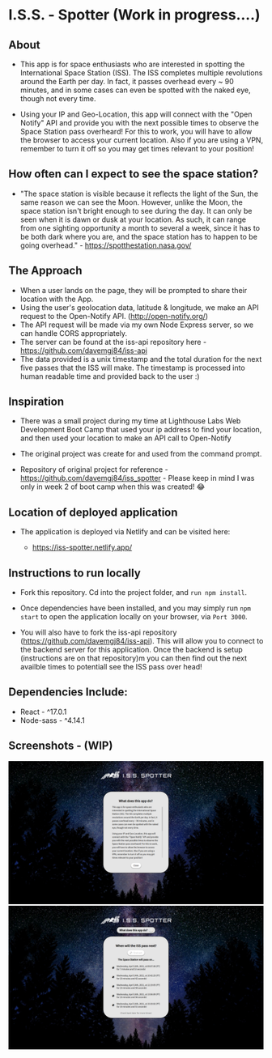 # I.S.S. - Spotter (Work in progress....)

## About

- This app is for space enthusiasts who are interested in spotting the International Space Station (ISS). The ISS completes multiple revolutions around the Earth per day. In fact, it passes overhead every ~ 90 minutes, and in some cases can even be spotted with the naked eye, though not every time.

- Using your IP and Geo-Location, this app will connect with the "Open Notify" API and provide you with the next possible times to observe the Space Station pass overheard! For this to work, you will have to allow the browser to access your current location. Also if you are using a VPN, remember to turn it off so you may get times relevant to your position!

## How often can I expect to see the space station?

- "The space station is visible because it reflects the light of the Sun, the same reason we can see the Moon. However, unlike the Moon, the space station isn't bright enough to see during the day. It can only be seen when it is dawn or dusk at your location. As such, it can range from one sighting opportunity a month to several a week, since it has to be both dark where you are, and the space station has to happen to be going overhead." - https://spotthestation.nasa.gov/

## The Approach

- When a user lands on the page, they will be prompted to share their location with the App.
- Using the user's geolocation data, latitude & longitude, we make an API request to the Open-Notify API. (http://open-notify.org/)
- The API request will be made via my own Node Express server, so we can handle CORS appropriately.
- The server can be found at the iss-api repository here - https://github.com/davemgj84/iss-api
- The data provided is a unix timestamp and the total duration for the next five passes that the ISS will make. The timestamp is processed into human readable time and provided back to the user :)

## Inspiration

- There was a small project during my time at Lighthouse Labs Web Development Boot Camp that used your ip address to find your location, and then used your location to make an API call to Open-Notify

- The original project was create for and used from the command prompt.

- Repository of original project for reference - https://github.com/davemgj84/iss_spotter - Please keep in mind I was only in week 2 of boot camp when this was created! 😂

## Location of deployed application

- The application is deployed via Netlify and can be visited here:

  - https://iss-spotter.netlify.app/

## Instructions to run locally

- Fork this repository. Cd into the project folder, and `run npm install`.

- Once dependencies have been installed, and you may simply run `npm start` to open the application locally on your browser, via `Port 3000`.

- You will also have to fork the iss-api repository (https://github.com/davemgj84/iss-api). This will allow you to connect to the backend server for this application. Once the backend is setup (instructions are on that repository)m you can then find out the next availble times to potentiall see the ISS pass over head!

## Dependencies Include:

- React - ^17.0.1
- Node-sass - ^4.14.1

## Screenshots - (WIP)

![Iss Info](https://github.com/davemgj84/iss-spotter/blob/master/docs/iss-info.png?raw=true)
![Iss Predictions](https://github.com/davemgj84/iss-spotter/blob/master/docs/iss-predictions.png?raw=true)
